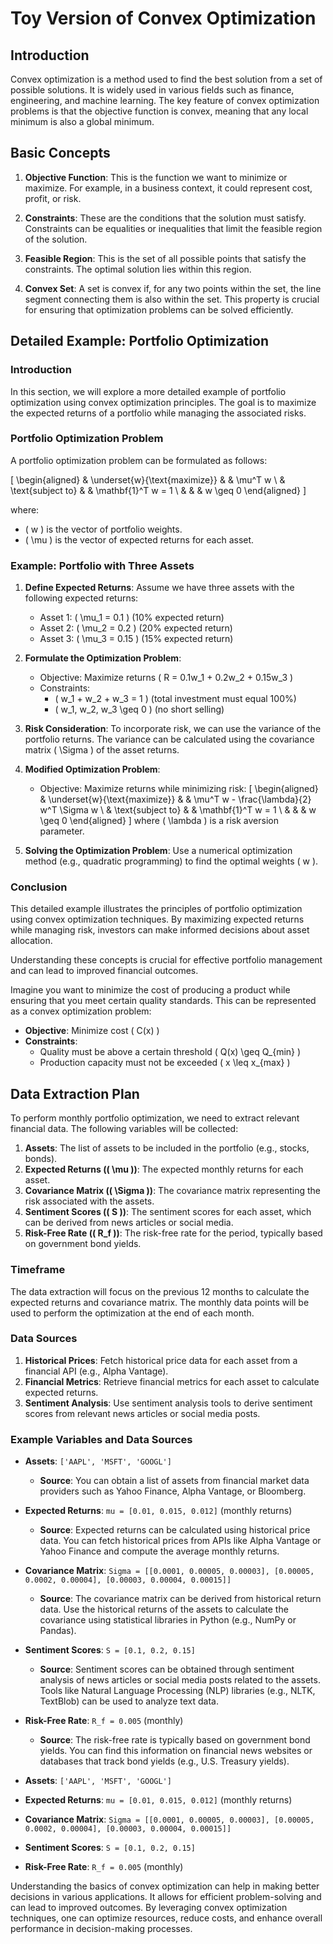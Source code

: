 # Toy Version of Convex Optimization

## Introduction

Convex optimization is a method used to find the best solution from a set of possible solutions. It is widely used in various fields such as finance, engineering, and machine learning. The key feature of convex optimization problems is that the objective function is convex, meaning that any local minimum is also a global minimum.

## Basic Concepts

1. **Objective Function**: This is the function we want to minimize or maximize. For example, in a business context, it could represent cost, profit, or risk.

2. **Constraints**: These are the conditions that the solution must satisfy. Constraints can be equalities or inequalities that limit the feasible region of the solution.

3. **Feasible Region**: This is the set of all possible points that satisfy the constraints. The optimal solution lies within this region.

4. **Convex Set**: A set is convex if, for any two points within the set, the line segment connecting them is also within the set. This property is crucial for ensuring that optimization problems can be solved efficiently.

## Detailed Example: Portfolio Optimization

### Introduction

In this section, we will explore a more detailed example of portfolio optimization using convex optimization principles. The goal is to maximize the expected returns of a portfolio while managing the associated risks.

### Portfolio Optimization Problem

A portfolio optimization problem can be formulated as follows:

\[
\begin{aligned}
& \underset{w}{\text{maximize}}
& & \mu^T w \\
& \text{subject to}
& & \mathbf{1}^T w = 1 \\
& & & w \geq 0
\end{aligned}
\]

where:
- \( w \) is the vector of portfolio weights.
- \( \mu \) is the vector of expected returns for each asset.

### Example: Portfolio with Three Assets

1. **Define Expected Returns**: Assume we have three assets with the following expected returns:
   - Asset 1: \( \mu_1 = 0.1 \) (10% expected return)
   - Asset 2: \( \mu_2 = 0.2 \) (20% expected return)
   - Asset 3: \( \mu_3 = 0.15 \) (15% expected return)

2. **Formulate the Optimization Problem**:
   - Objective: Maximize returns \( R = 0.1w_1 + 0.2w_2 + 0.15w_3 \)
   - Constraints:
     - \( w_1 + w_2 + w_3 = 1 \) (total investment must equal 100%)
     - \( w_1, w_2, w_3 \geq 0 \) (no short selling)

3. **Risk Consideration**: To incorporate risk, we can use the variance of the portfolio returns. The variance can be calculated using the covariance matrix \( \Sigma \) of the asset returns.

4. **Modified Optimization Problem**:
   - Objective: Maximize returns while minimizing risk:
   \[
   \begin{aligned}
   & \underset{w}{\text{maximize}}
   & & \mu^T w - \frac{\lambda}{2} w^T \Sigma w \\
   & \text{subject to}
   & & \mathbf{1}^T w = 1 \\
   & & & w \geq 0
   \end{aligned}
   \]
   where \( \lambda \) is a risk aversion parameter.

5. **Solving the Optimization Problem**: Use a numerical optimization method (e.g., quadratic programming) to find the optimal weights \( w \).

### Conclusion

This detailed example illustrates the principles of portfolio optimization using convex optimization techniques. By maximizing expected returns while managing risk, investors can make informed decisions about asset allocation.

Understanding these concepts is crucial for effective portfolio management and can lead to improved financial outcomes.

Imagine you want to minimize the cost of producing a product while ensuring that you meet certain quality standards. This can be represented as a convex optimization problem:

- **Objective**: Minimize cost \( C(x) \)
- **Constraints**: 
  - Quality must be above a certain threshold \( Q(x) \geq Q_{min} \)
  - Production capacity must not be exceeded \( x \leq x_{max} \)

## Data Extraction Plan

To perform monthly portfolio optimization, we need to extract relevant financial data. The following variables will be collected:

1. **Assets**: The list of assets to be included in the portfolio (e.g., stocks, bonds).
2. **Expected Returns (\( \mu \))**: The expected monthly returns for each asset.
3. **Covariance Matrix (\( \Sigma \))**: The covariance matrix representing the risk associated with the assets.
4. **Sentiment Scores (\( S \))**: The sentiment scores for each asset, which can be derived from news articles or social media.
5. **Risk-Free Rate (\( R_f \))**: The risk-free rate for the period, typically based on government bond yields.

### Timeframe

The data extraction will focus on the previous 12 months to calculate the expected returns and covariance matrix. The monthly data points will be used to perform the optimization at the end of each month.

### Data Sources

1. **Historical Prices**: Fetch historical price data for each asset from a financial API (e.g., Alpha Vantage).
2. **Financial Metrics**: Retrieve financial metrics for each asset to calculate expected returns.
3. **Sentiment Analysis**: Use sentiment analysis tools to derive sentiment scores from relevant news articles or social media posts.

### Example Variables and Data Sources

- **Assets**: `['AAPL', 'MSFT', 'GOOGL']`
  - **Source**: You can obtain a list of assets from financial market data providers such as Yahoo Finance, Alpha Vantage, or Bloomberg.

- **Expected Returns**: `mu = [0.01, 0.015, 0.012]` (monthly returns)
  - **Source**: Expected returns can be calculated using historical price data. You can fetch historical prices from APIs like Alpha Vantage or Yahoo Finance and compute the average monthly returns.

- **Covariance Matrix**: `Sigma = [[0.0001, 0.00005, 0.00003], [0.00005, 0.0002, 0.00004], [0.00003, 0.00004, 0.00015]]`
  - **Source**: The covariance matrix can be derived from historical return data. Use the historical returns of the assets to calculate the covariance using statistical libraries in Python (e.g., NumPy or Pandas).

- **Sentiment Scores**: `S = [0.1, 0.2, 0.15]`
  - **Source**: Sentiment scores can be obtained through sentiment analysis of news articles or social media posts related to the assets. Tools like Natural Language Processing (NLP) libraries (e.g., NLTK, TextBlob) can be used to analyze text data.

- **Risk-Free Rate**: `R_f = 0.005` (monthly)
  - **Source**: The risk-free rate is typically based on government bond yields. You can find this information on financial news websites or databases that track bond yields (e.g., U.S. Treasury yields).

- **Assets**: `['AAPL', 'MSFT', 'GOOGL']`
- **Expected Returns**: `mu = [0.01, 0.015, 0.012]` (monthly returns)
- **Covariance Matrix**: `Sigma = [[0.0001, 0.00005, 0.00003], [0.00005, 0.0002, 0.00004], [0.00003, 0.00004, 0.00015]]`
- **Sentiment Scores**: `S = [0.1, 0.2, 0.15]`
- **Risk-Free Rate**: `R_f = 0.005` (monthly)

Understanding the basics of convex optimization can help in making better decisions in various applications. It allows for efficient problem-solving and can lead to improved outcomes. By leveraging convex optimization techniques, one can optimize resources, reduce costs, and enhance overall performance in decision-making processes.
